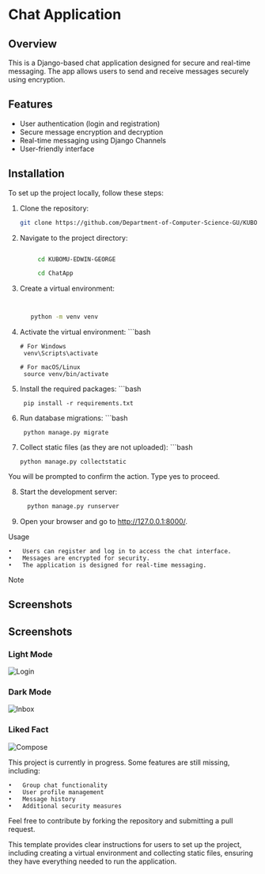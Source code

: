 # Chat Application

## Overview

This is a Django-based chat application designed for secure and real-time messaging. The app allows users to send and receive messages securely using encryption.

## Features

- User authentication (login and registration)
- Secure message encryption and decryption
- Real-time messaging using Django Channels
- User-friendly interface

## Installation

To set up the project locally, follow these steps:

1. Clone the repository:

   ```bash
   git clone https://github.com/Department-of-Computer-Science-GU/KUBOMU-EDWIN-GEORGE.git

2. Navigate to the project directory:
     ```bash

          cd KUBOMU-EDWIN-GEORGE 

          cd ChatApp


3. Create a virtual environment:
   	  ```bash
   

         python -m venv venv


4. Activate the virtual environment:
        ```bash

       # For Windows
        venv\Scripts\activate

       # For macOS/Linux
        source venv/bin/activate

5. Install the required packages:
   		  ```bash

        pip install -r requirements.txt


6. Run database migrations:
       ```bash

        python manage.py migrate

7. Collect static files (as they are not uploaded):
       ```bash

       python manage.py collectstatic

You will be prompted to confirm the action. Type yes to proceed.

8. Start the development server:
    ```bash
      python manage.py runserver


9. Open your browser and go to http://127.0.0.1:8000/.

Usage

	•	Users can register and log in to access the chat interface.
	•	Messages are encrypted for security.
	•	The application is designed for real-time messaging.

Note

## Screenshots

## Screenshots

### Light Mode
![Login](screenshots/login.png)

### Dark Mode
![Inbox](screenshots/inbox.png)

### Liked Fact
![Compose](screenshots/compose.png)


This project is currently in progress. Some features are still missing, including:

	•	Group chat functionality
	•	User profile management
	•	Message history
	•	Additional security measures

Feel free to contribute by forking the repository and submitting a pull request.



This template provides clear instructions for users to set up the project, including creating a virtual environment and collecting static files, ensuring they have everything needed to run the application.
